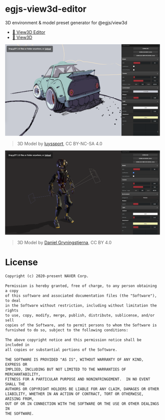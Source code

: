 # egjs-view3d-editor

3D environment & model preset generator for @egjs/view3d

- [🔗 View3D Editor](https://naver.github.io/egjs-view3d-editor/)
- [🔗 View3D](https://github.com/naver/egjs-view3d)

![demo1](./images/demo1.png)
> 3D Model by [luyssport](https://sketchfab.com/3d-models/che-1e529f4b8efc4f20925957a9a4208dcd), CC BY-NC-SA 4.0

![demo2](./images/demo2.png)
> 3D Model by [Daniel Gryningstjerna](https://sketchfab.com/3d-models/robot-c46bd21f1d284ae0b4bda7ac577448c2), CC BY 4.0

# License

```
Copyright (c) 2020-present NAVER Corp.

Permission is hereby granted, free of charge, to any person obtaining a copy
of this software and associated documentation files (the "Software"), to deal
in the Software without restriction, including without limitation the rights
to use, copy, modify, merge, publish, distribute, sublicense, and/or sell
copies of the Software, and to permit persons to whom the Software is
furnished to do so, subject to the following conditions:

The above copyright notice and this permission notice shall be included in
all copies or substantial portions of the Software.

THE SOFTWARE IS PROVIDED "AS IS", WITHOUT WARRANTY OF ANY KIND, EXPRESS OR
IMPLIED, INCLUDING BUT NOT LIMITED TO THE WARRANTIES OF MERCHANTABILITY,
FITNESS FOR A PARTICULAR PURPOSE AND NONINFRINGEMENT.  IN NO EVENT SHALL THE
AUTHORS OR COPYRIGHT HOLDERS BE LIABLE FOR ANY CLAIM, DAMAGES OR OTHER
LIABILITY, WHETHER IN AN ACTION OF CONTRACT, TORT OR OTHERWISE, ARISING FROM,
OUT OF OR IN CONNECTION WITH THE SOFTWARE OR THE USE OR OTHER DEALINGS IN
THE SOFTWARE.
```
